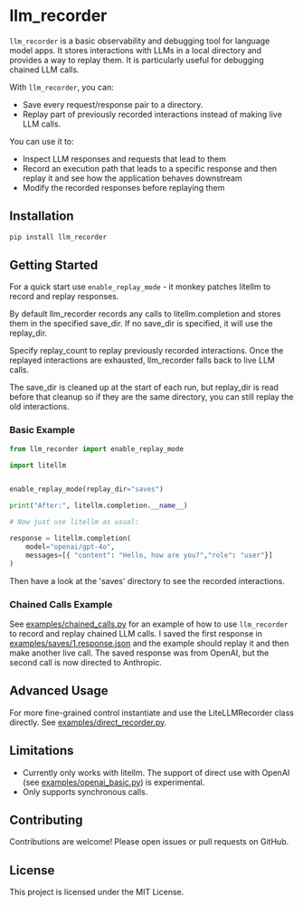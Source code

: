 # llm_recorder

`llm_recorder` is a basic observability and debugging tool for language model apps.
It stores interactions with LLMs in a local directory and provides a way to replay them.
It is particularly useful for debugging chained LLM calls.

With `llm_recorder`, you can:

- Save every request/response pair to a directory.
- Replay part of previously recorded interactions instead of making live LLM calls.

You can use it to:
- Inspect LLM responses and requests that lead to them
- Record an execution path that leads to a specific response and then replay it and see how the application behaves downstream
- Modify the recorded responses before replaying them

## Installation

```bash
pip install llm_recorder
```

## Getting Started

For a quick start use `enable_replay_mode` - it monkey patches litellm to record and replay responses.

By default llm_recorder records any calls to litellm.completion and stores them in the specified save_dir.
If no save_dir is specified, it will use the replay_dir.

Specify replay_count to replay previously recorded interactions.
Once the replayed interactions are exhausted, llm_recorder falls back to live LLM calls.

The save_dir is cleaned up at the start of each run, but replay_dir is read before that cleanup
so if they are the same directory, you can still replay the old interactions.


### Basic Example

```python
from llm_recorder import enable_replay_mode

import litellm


enable_replay_mode(replay_dir="saves")

print("After:", litellm.completion.__name__)

# Now just use litellm as usual:

response = litellm.completion(
    model="openai/gpt-4o",
    messages=[{ "content": "Hello, how are you?","role": "user"}]
)
```
Then have a look at the 'saves' directory to see the recorded interactions.

### Chained Calls Example
See [examples/chained_calls.py](examples/chained_calls.py) for an example of how to use `llm_recorder` to record and replay chained LLM calls.
I saved the first response in [examples/saves/1.response.json](examples/saves/1.response.json) and the example should replay it and then make another live call.
The saved response was from OpenAI, but the second call is now directed to Anthropic.

## Advanced Usage

For more fine-grained control instantiate and use the LiteLLMRecorder class directly.
See [examples/direct_recorder.py](examples/direct_recorder.py).

## Limitations

- Currently only works with litellm. The support of direct use with OpenAI (see [examples/openai_basic.py](examples/openai_basic.py)) is experimental.
- Only supports synchronous calls.

## Contributing

Contributions are welcome! Please open issues or pull requests on GitHub.

## License

This project is licensed under the MIT License.


